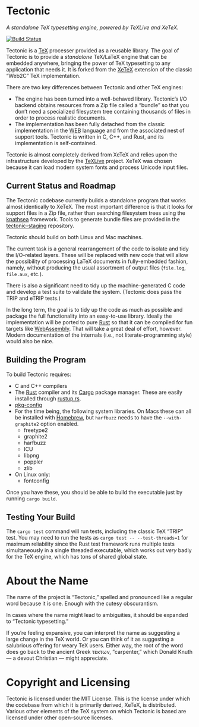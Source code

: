 Tectonic
========

*A standalone TeX typesetting engine, powered by TeXLive and XeTeX.*

[![Build Status](https://travis-ci.org/pkgw/tectonic.svg?branch=master)](https://travis-ci.org/pkgw/tectonic)

Tectonic is a [TeX](https://en.wikipedia.org/wiki/TeX) processer provided as a
reusable library. The goal of Tectonic is to provide a *standalone* TeX/LaTeX
engine that can be embedded anywhere, bringing the power of TeX typesetting to
any application that needs it. It is forked from the
[XeTeX](http://xetex.sourceforge.net/) extension of the classic “Web2C” TeX
implementation.

There are two key differences between Tectonic and other TeX engines:

- The engine has been turned into a well-behaved library. Tectonic’s I/O
  backend obtains resources from a Zip file called a “bundle” so that you
  don’t need a specialized filesystem tree containing thousands of files in
  order to process realistic documents.
- The implementation has been fully detached from the classic implementation
  in the [WEB](https://en.wikipedia.org/wiki/WEB) language and from the
  associated nest of support tools. Tectonic is written in C, C++, and Rust,
  and its implementation is self-contained.

Tectonic is almost completely derived from XeTeX and relies upon the
infrastructure developed by the [TeXLive](https://www.tug.org/texlive/)
project. XeTeX was chosen because it can load modern system fonts and process
Unicode input files.


Current Status and Roadmap
--------------------------

The Tectonic codebase currently builds a standalone program that works almost
identically to XeTeX. The most important difference is that it looks for
support files in a Zip file, rather than searching filesystem trees using the
[kpathsea](https://www.tug.org/kpathsea/) framework. Tools to generate bundle
files are provided in the
[tectonic-staging](https://github.com/pkgw/tectonic-staging) repository.

Tectonic should build on both Linux and Mac machines.

The current task is a general rearrangement of the code to isolate and tidy
the I/O-related layers. These will be replaced with new code that will allow
the possibility of processing LaTeX documents in fully-embedded fashion,
namely, without producing the usual assortment of output files (`file.log`,
`file.aux`, etc.).

There is also a significant need to tidy up the machine-generated C code and
develop a test suite to validate the system. (Tectonic does pass the TRIP and
eTRIP tests.)

In the long term, the goal is to tidy up the code as much as possible and
package the full functionality into an easy-to-use library. Ideally the
implementation will be ported to pure [Rust](https://www.rust-lang.org/) so
that it can be compiled for fun targets like
[WebAssembly](http://webassembly.org/). That will take a great deal of effort,
however. Modern documentation of the internals (i.e., not literate-programming
style) would also be nice.


Building the Program
--------------------

To build Tectonic requires:

- C and C++ compilers
- The [Rust](https://www.rust-lang.org/) compiler and its
  [Cargo](https://crates.io/) package manager. These are easily installed
  through [rustup.rs](https://www.rustup.rs).
- [pkg-config](https://www.freedesktop.org/wiki/Software/pkg-config/)
- For the time being, the following system libraries. On Macs these can all be
  installed with [Homebrew](http://brew.sh), but `harfbuzz` needs to have the
  `--with-graphite2` option enabled.
  - freetype2
  - graphite2
  - harfbuzz
  - ICU
  - libpng
  - poppler
  - zlib
- On Linux only:
  - fontconfig

Once you have these, you should be able to build the executable just by
running `cargo build`.


Testing Your Build
------------------

The `cargo test` command will run tests, including the classic TeX “TRIP”
test. You may need to run the tests as `cargo test -- --test-threads=1` for
maximum reliability since the Rust test framework runs multiple tests
simultaneously in a single threaded executable, which works out *very* badly
for the TeX engine, which has tons of shared global state.


About the Name
==============

The name of the project is “Tectonic,” spelled and pronounced like a regular
word because it is one. Enough with the cutesy obscurantism.

In cases where the name might lead to ambiguities, it should be expanded to
“Tectonic typesetting.”

If you’re feeling expansive, you can interpret the name as suggesting a large
change in the TeX world. Or you can think of it as suggesting a salubrious
offering for weary TeX users. Either way, the root of the word does go back to
the ancient Greek τέκτων, ”carpenter,” which Donald Knuth — a devout Christian
— might appreciate.


Copyright and Licensing
=======================

Tectonic is licensed under the MIT License. This is the license under which
the codebase from which it is primarily derived, XeTeX, is distributed.
Various other elements of the TeX system on which Tectonic is based are
licensed under other open-source licenses.
